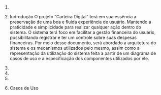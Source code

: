 1.	

2. Indrodução
O projeto “Carteira Digital” terá em sua essência a preservação de uma boa e fluida experiência de usuário. Mantendo a praticidade e simplicidade para realizar qualquer ação dentro do sistema. O sistema terá foco em facilitar a gestão financeira do usuário, possibilitando registrar e ter um controle sobre suas despesas financeiras. Por meio desse documento, será abordado a arquitetura do sistema e os mecanismos utilizados pelo mesmo, assim como a representação da utilização do sistema feita a partir de um diagrama de casos de uso e a especificação dos componentes utilizados por ele.


2.

3. 

4. 

5. Casos de Uso
 
